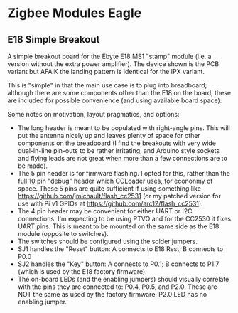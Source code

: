 # Zigbee Modules Eagle
## E18 Simple Breakout
A simple breakout board for the Ebyte E18 MS1 "stamp" module (i.e. a version without the extra power amplifier). The device shown is the PCB variant but AFAIK the landing pattern is identical for the IPX variant.

This is "simple" in that the main use case is to plug into breadboard; although there are some components other than the E18 on the board, these are included for possible convenience (and using available board space).

Some notes on motivation, layout pragmatics, and options:
- The long header is meant to be populated with right-angle pins. This will put the antenna nicely up and leaves plenty of space for other components on the breadboard (I find the breakouts with very wide dual-in-line pin-outs to be rather irritating, and Arduino style sockets and flying leads are not great when more than a few connections are to be made).
- The 5 pin header is for firmware flashing. I opted for this, rather than the full 10 pin "debug" header which CCLoader uses, for econonmy of space. These 5 pins are quite sufficient if using something like https://github.com/jmichault/flash_cc2531 (or my patched version for use with Pi v1 GPIOs at https://github.com/arc12/flash_cc2531).
- The 4 pin header may be convenient for either UART or I2C connections. I'm expecting to be using PTVO and for the CC2530 it fixes UART pins. This is meant to be mounted on the same side as the E18 module (opposite to switches).
- The switches should be configured using the solder jumpers.
 - SJ1 handles the "Reset" button: A connects to E18 Rest; B connects to P0.0
 - SJ2 handles the "Key" button: A connects to P0.1; B connects to P1.7 (which is used by the E18 factory firmware).
- The on-board LEDs (and the enabling jumpers) should visually correlate with the pins they are connected to: P0.4, P0.5, and P2.0. These are NOT the same as used by the factory firmware. P2.0 LED has no enabling jumper.